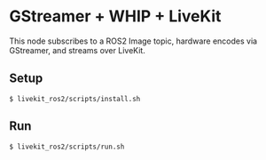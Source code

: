 # GStreamer + WHIP + LiveKit

This node subscribes to a ROS2 Image topic, hardware encodes via GStreamer, and streams over LiveKit.

## Setup

```
$ livekit_ros2/scripts/install.sh
```

## Run

```
$ livekit_ros2/scripts/run.sh
```
